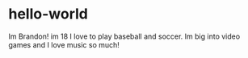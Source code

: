 # hello-world

Im Brandon! im 18 I love to play baseball and soccer.   Im big into video games and I love music so much!
